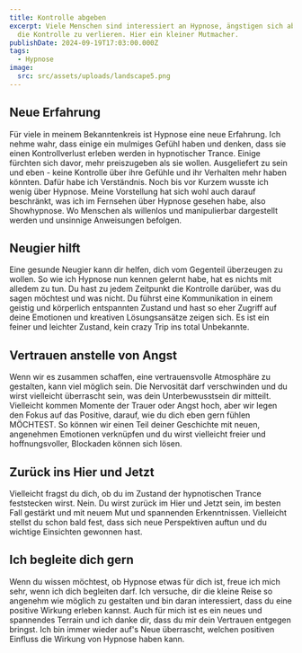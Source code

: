 ```yaml
---
title: Kontrolle abgeben
excerpt: Viele Menschen sind interessiert an Hypnose, ängstigen sich aber davor,
  die Kontrolle zu verlieren. Hier ein kleiner Mutmacher.
publishDate: 2024-09-19T17:03:00.000Z
tags:
  - Hypnose
image:
  src: src/assets/uploads/landscape5.png
---
```


## Neue Erfahrung

Für viele in meinem Bekanntenkreis ist Hypnose eine neue Erfahrung. Ich nehme wahr, dass einige ein mulmiges Gefühl haben und denken, dass sie einen Kontrollverlust erleben werden in hypnotischer Trance. Einige fürchten sich davor, mehr preiszugeben als sie wollen. Ausgeliefert zu sein und eben - keine Kontrolle über ihre Gefühle und ihr Verhalten mehr haben könnten. Dafür habe ich Verständnis. Noch bis vor Kurzem wusste ich wenig über Hypnose. Meine Vorstellung hat sich wohl auch darauf beschränkt, was ich im Fernsehen über Hypnose gesehen habe, also Showhypnose. Wo Menschen als willenlos und manipulierbar dargestellt werden und unsinnige Anweisungen befolgen.

## Neugier hilft

Eine gesunde Neugier kann dir helfen, dich vom Gegenteil überzeugen zu wollen. So wie ich Hypnose nun kennen gelernt habe, hat es nichts mit alledem zu tun. Du hast zu jedem Zeitpunkt die Kontrolle darüber, was du sagen möchtest und was nicht. Du führst eine Kommunikation in einem geistig und körperlich entspannten Zustand und hast so eher Zugriff auf deine Emotionen und kreativen Lösungsansätze zeigen sich. Es ist ein feiner und leichter Zustand, kein crazy Trip ins total Unbekannte.

## Vertrauen anstelle von Angst

Wenn wir es zusammen schaffen, eine vertrauensvolle Atmosphäre zu gestalten, kann viel möglich sein. Die Nervosität darf verschwinden und du wirst vielleicht überrascht sein, was dein Unterbewusstsein dir mitteilt. Vielleicht kommen Momente der Trauer oder Angst hoch, aber wir legen den Fokus auf das Positive, darauf, wie du dich eben gern fühlen MÖCHTEST. So können wir einen Teil deiner Geschichte mit neuen, angenehmen Emotionen verknüpfen und du wirst vielleicht freier und hoffnungsvoller, Blockaden können sich lösen.

## Zurück ins Hier und Jetzt

Vielleicht fragst du dich, ob du im Zustand der hypnotischen Trance feststecken wirst. Nein. Du wirst zurück im Hier und Jetzt sein, im besten Fall gestärkt und mit neuem Mut und spannenden Erkenntnissen. Vielleicht stellst du schon bald fest, dass sich neue Perspektiven auftun und du wichtige Einsichten gewonnen hast.

## Ich begleite dich gern

Wenn du wissen möchtest, ob Hypnose etwas für dich ist, freue ich mich sehr, wenn ich dich begleiten darf. Ich versuche, dir die kleine Reise so angenehm wie möglich zu gestalten und bin daran interessiert, dass du eine positive Wirkung erleben kannst. Auch für mich ist es ein neues und spannendes Terrain und ich danke dir, dass du mir dein Vertrauen entgegen bringst. Ich bin immer wieder auf's Neue überrascht, welchen positiven Einfluss die Wirkung von Hypnose haben kann.

###
